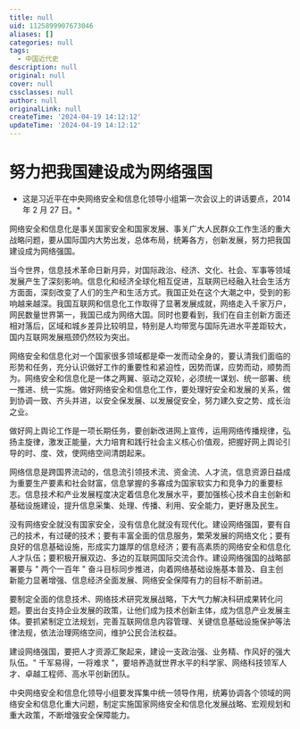 ```yaml
---
title: null
uid: 1125899907673046
aliases: []
categories: null
tags:
  - 中国近代史
description: null
original: null
cover: null
cssclasses: null
author: null
originalLink: null
createTime: '2024-04-19 14:12:12'
updateTime: '2024-04-19 14:12:12'
---
```


# 努力把我国建设成为网络强国

- 这是习近平在中央网络安全和信息化领导小组第一次会议上的讲话要点，2014 年 2 月 27 日。*

网络安全和信息化是事关国家安全和国家发展、事关广大人民群众工作生活的重大战略问题，要从国际国内大势出发，总体布局，统筹各方，创新发展，努力把我国建设成为网络强国。

当今世界，信息技术革命日新月异，对国际政治、经济、文化、社会、军事等领域发展产生了深刻影响。信息化和经济全球化相互促进，互联网已经融入社会生活方方面面，深刻改变了人们的生产和生活方式。我国正处在这个大潮之中，受到的影响越来越深。我国互联网和信息化工作取得了显著发展成就，网络走入千家万户，网民数量世界第一，我国已成为网络大国。同时也要看到，我们在自主创新方面还相对落后，区域和城乡差异比较明显，特别是人均带宽与国际先进水平差距较大，国内互联网发展瓶颈仍然较为突出。

网络安全和信息化对一个国家很多领域都是牵一发而动全身的，要认清我们面临的形势和任务，充分认识做好工作的重要性和紧迫性，因势而谋，应势而动，顺势而为。网络安全和信息化是一体之两翼、驱动之双轮，必须统一谋划、统一部署、统一推进、统一实施。做好网络安全和信息化工作，要处理好安全和发展的关系，做到协调一致、齐头并进，以安全保发展、以发展促安全，努力建久安之势、成长治之业。

做好网上舆论工作是一项长期任务，要创新改进网上宣传，运用网络传播规律，弘扬主旋律，激发正能量，大力培育和践行社会主义核心价值观，把握好网上舆论引导的时、度、效，使网络空间清朗起来。

网络信息是跨国界流动的，信息流引领技术流、资金流、人才流，信息资源日益成为重要生产要素和社会财富，信息掌握的多寡成为国家软实力和竞争力的重要标志。信息技术和产业发展程度决定着信息化发展水平，要加强核心技术自主创新和基础设施建设，提升信息采集、处理、传播、利用、安全能力，更好惠及民生。

没有网络安全就没有国家安全，没有信息化就没有现代化。建设网络强国，要有自己的技术，有过硬的技术；要有丰富全面的信息服务，繁荣发展的网络文化；要有良好的信息基础设施，形成实力雄厚的信息经济；要有高素质的网络安全和信息化人才队伍；要积极开展双边、多边的互联网国际交流合作。建设网络强国的战略部署要与 " 两个一百年 " 奋斗目标同步推进，向着网络基础设施基本普及、自主创新能力显著增强、信息经济全面发展、网络安全保障有力的目标不断前进。

要制定全面的信息技术、网络技术研究发展战略，下大气力解决科研成果转化问题。要出台支持企业发展的政策，让他们成为技术创新主体，成为信息产业发展主体。要抓紧制定立法规划，完善互联网信息内容管理、关键信息基础设施保护等法律法规，依法治理网络空间，维护公民合法权益。

建设网络强国，要把人才资源汇聚起来，建设一支政治强、业务精、作风好的强大队伍。" 千军易得，一将难求 "，要培养造就世界水平的科学家、网络科技领军人才、卓越工程师、高水平创新团队。

中央网络安全和信息化领导小组要发挥集中统一领导作用，统筹协调各个领域的网络安全和信息化重大问题，制定实施国家网络安全和信息化发展战略、宏观规划和重大政策，不断增强安全保障能力。
